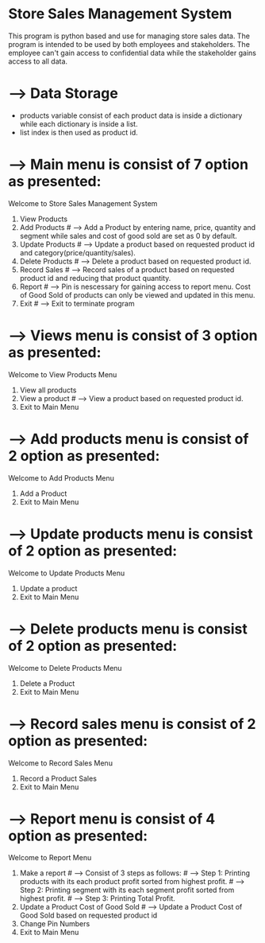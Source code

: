 # Store Sales Management System #
  This program is python based and use for managing store sales data.
  The program is intended to be used by both employees and stakeholders.
  The employee can't gain access to confidential data while the stakeholder gains access to all data.


# --> Data Storage
- products variable consist of each product data is inside a dictionary while each dictionary is inside a list.
- list index is then used as product id.

# --> Main menu is consist of 7 option as presented:
Welcome to Store Sales Management System
1. View Products         
2. Add Products            # --> Add a Product by entering name, price, quantity and segment while sales and cost of good sold are set as 0 by default.
3. Update Products         # --> Update a product based on requested product id and category(price/quantity/sales).
4. Delete Products         # --> Delete a product based on requested product id.
5. Record Sales            # --> Record sales of a product based on requested product id and reducing that product quantity.
6. Report                  # --> Pin is nescessary for gaining access to report menu. Cost of Good Sold of products can only be viewed and updated in this menu.
7. Exit                    # --> Exit to terminate program 

# --> Views menu is consist of 3 option as presented:
Welcome to View Products Menu
1. View all products
2. View a product           # --> View a product based on requested product id.
3. Exit to Main Menu

# --> Add products menu is consist of 2 option as presented:
Welcome to Add Products Menu
1. Add a Product
2. Exit to Main Menu

# --> Update products menu is consist of 2 option as presented:
Welcome to Update Products Menu
1. Update a product
2. Exit to Main Menu

# --> Delete products menu is consist of 2 option as presented:
Welcome to Delete Products Menu
1. Delete a Product
2. Exit to Main Menu

# --> Record sales menu is consist of 2 option as presented:
Welcome to Record Sales Menu
1. Record a Product Sales
2. Exit to Main Menu

# --> Report menu is consist of 4 option as presented:
Welcome to Report Menu
1. Make a report                          # --> Consist of 3 steps as follows:
                                                # --> Step 1: Printing products with its each product profit sorted from highest profit.
                                                # --> Step 2: Printing segment with its each segment profit sorted from highest profit.
                                                # --> Step 3: Printing Total Profit.   
2. Update a Product Cost of Good Sold     # --> Update a Product Cost of Good Sold based on requested product id
3. Change Pin Numbers
4. Exit to Main Menu
